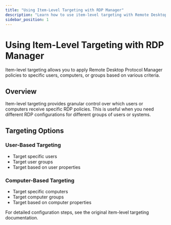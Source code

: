 ```yaml
---
title: "Using Item-Level Targeting with RDP Manager"
description: "Learn how to use item-level targeting with Remote Desktop Protocol Manager"
sidebar_position: 1
---
```


# Using Item-Level Targeting with RDP Manager

Item-level targeting allows you to apply Remote Desktop Protocol Manager policies to specific users, computers, or groups based on various criteria.

## Overview

Item-level targeting provides granular control over which users or computers receive specific RDP policies. This is useful when you need different RDP configurations for different groups of users or systems.

## Targeting Options

### User-Based Targeting
- Target specific users
- Target user groups
- Target based on user properties

### Computer-Based Targeting  
- Target specific computers
- Target computer groups
- Target based on computer properties

For detailed configuration steps, see the original item-level targeting documentation.

